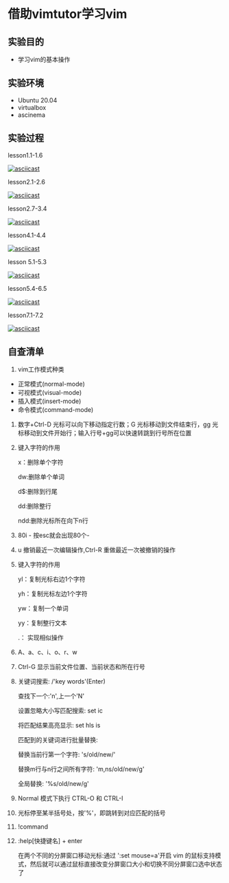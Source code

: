 # 借助vimtutor学习vim

## 实验目的

- 学习vim的基本操作



## 实验环境

- Ubuntu 20.04
- virtualbox
- ascinema

## 实验过程



lesson1.1-1.6

[![asciicast](https://asciinema.org/a/q187w30ZF2RYugscn0WwZ9YO6.svg)](https://asciinema.org/a/q187w30ZF2RYugscn0WwZ9YO6)

lesson2.1-2.6

[![asciicast](https://asciinema.org/a/AhTANQmEkMu3DhPcDagkI2e0T.svg)](https://asciinema.org/a/AhTANQmEkMu3DhPcDagkI2e0T)

lesson2.7-3.4

[![asciicast](https://asciinema.org/a/i9JGXLbCx5snXgi4A5WuBTkZG.svg)](https://asciinema.org/a/i9JGXLbCx5snXgi4A5WuBTkZG)

lesson4.1-4.4

[![asciicast](https://asciinema.org/a/xQTVuAXnEcJqqn1cd646lCa8f.svg)](https://asciinema.org/a/xQTVuAXnEcJqqn1cd646lCa8f)

lesson 5.1-5.3

[![asciicast](https://asciinema.org/a/bStN4T9lfU0uabMAtCSFQFuIA.svg)](https://asciinema.org/a/bStN4T9lfU0uabMAtCSFQFuIA)

lesson5.4-6.5

[![asciicast](https://asciinema.org/a/ZHdFKFQGj3ILFiOG5mup7UmtT.svg)](https://asciinema.org/a/ZHdFKFQGj3ILFiOG5mup7UmtT)

lesson7.1-7.2

[![asciicast](https://asciinema.org/a/QgrsT0uTD4Ht9qdTRyNH9pVaQ.svg)](https://asciinema.org/a/QgrsT0uTD4Ht9qdTRyNH9pVaQ)

## 自查清单

1. vim工作模式种类

- 正常模式(normal-mode)
- 可视模式(visual-mode)
- 插入模式(insert-mode)
- 命令模式(command-mode)

1. 数字+Ctrl-D 光标可以向下移动指定行数；G 光标移动到文件结束行，gg 光标移动到文件开始行；输入行号+gg可以快速转跳到行号所在位置

2. 键入字符的作用

   x：删除单个字符

   dw:删除单个单词

   d$:删除到行尾

   dd:删除整行

   ndd:删除光标所在向下n行

3. 80i - 按esc就会出现80个-

4. u 撤销最近一次编辑操作,Ctrl-R 重做最近一次被撤销的操作

5. 键入字符的作用

   yl：复制光标右边1个字符

   yh：复制光标左边1个字符

   yw：复制一个单词

   yy：复制整行文本

   .： 实现相似操作

6. A、a、c、i、o、r、w

7. Ctrl-G 显示当前文件位置、当前状态和所在行号

8. 关键词搜索: /'key words'(Enter)

   查找下一个:'n',上一个'N'

   设置忽略大小写匹配搜索: set ic

   将匹配结果高亮显示: set hls is

   匹配到的关键词进行批量替换:

   替换当前行第一个字符: 's/old/new/'

   替换m行与n行之间所有字符: 'm,ns/old/new/g'

   全局替换: '%s/old/new/g'

9. Normal 模式下执行 CTRL-O 和 CTRL-I

10. 光标停至某半括号处，按'%'，即跳转到对应匹配的括号

11. !command




12. :help[快捷键名] + enter

    在两个不同的分屏窗口移动光标:通过 ':set mouse=a'开启 vim 的鼠标支持模式，然后就可以通过鼠标直接改变分屏窗口大小和切换不同分屏窗口选中状态了
